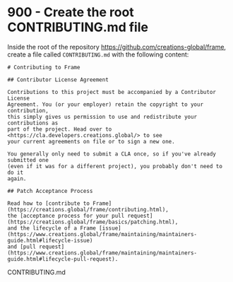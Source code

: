 # 900 - Create the root CONTRIBUTING.md file

Inside the root of the repository https://github.com/creations-global/frame, create a file called ```CONTRIBUTING.md``` with the following content:

```
# Contributing to Frame

## Contributor License Agreement

Contributions to this project must be accompanied by a Contributor License
Agreement. You (or your employer) retain the copyright to your contribution,
this simply gives us permission to use and redistribute your contributions as
part of the project. Head over to <https://cla.developers.creations.global/> to see
your current agreements on file or to sign a new one.

You generally only need to submit a CLA once, so if you've already submitted one
(even if it was for a different project), you probably don't need to do it
again.

## Patch Acceptance Process

Read how to [contribute to Frame](https://creations.global/frame/contributing.html),
the [acceptance process for your pull request](https://creations.global/frame/basics/patching.html),
and the lifecycle of a Frame [issue](https://www.creations.global/frame/maintaining/maintainers-guide.html#lifecycle-issue)
and [pull request](https://www.creations.global/frame/maintaining/maintainers-guide.html#lifecycle-pull-request).
```
CONTRIBUTING.md
